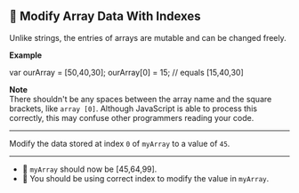 🚀 Modify Array Data With Indexes
---------------------------------

Unlike strings, the entries of arrays are mutable and can be changed freely.

**Example**

var ourArray = \[50,40,30\];
ourArray\[0\] = 15; // equals \[15,40,30\]

**Note**  
There shouldn't be any spaces between the array name and the square brackets, like `array [0]`. Although JavaScript is able to process this correctly, this may confuse other programmers reading your code.

* * *

Modify the data stored at index `0` of `myArray` to a value of `45`.

* * *

*   🧪 `myArray` should now be \[45,64,99\].
*   🧪 You should be using correct index to modify the value in `myArray`.